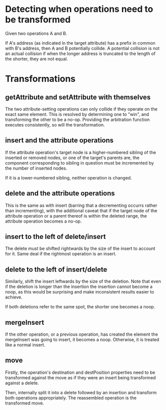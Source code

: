Detecting when operations need to be transformed
================================================
Given two operations A and B.

If A's address (as indicated in the target attribute) has a prefix in common with B's address, then A and B potentially collide. A potential collision is not an actual collision if when the longer address is truncated to the length of the shorter, they are not equal.

Transformations
===============

getAttribute and setAttribute with themselves
---------------------------------------------
The two attribute-setting operations can only collide if they operate on the exact same element. This is resolved by determining one to "win", and transforming the other to be a no-op. Providing the arbitration function executes consistently, so will the transformation.

insert and the attribute operations
-----------------------------------
If the attribute operation's target node is a higher-numbered sibling of the inserted or removed nodes, or one of the target's parents are, the component corresponding to sibling in question must be incremented by the number of inserted nodes.

If it is a lower-numbered sibling, neither operation is changed.

delete and the attribute operations
-----------------------------------
This is the same as with insert (barring that a decrementing occurrs rather than incrementing), with the additional caveat that if the target node of the attribute operation or a parent thereof is within the deleted range, the attribute operation becomes a no-op.

insert to the left of delete/insert
----------------------------
The delete must be shifted rightwards by the size of the insert to account for it. Same deal if the rightmost operation is an insert.

delete to the left of insert/delete
----------------------------
Similarly, shift the insert leftwards by the size of the deletion. Note that even if the deletion is longer than the insertion the insertion cannot become a noop, as this would be surprising and make inconsistent results easier to achieve.

If both deletions refer to the same spot, the shorter one becomes a noop.

mergeInsert
-----------
If the other operation, or a previous operation, has created the element the mergeInsert was going to insert, it becomes a noop. Otherwise, it is treated like a normal insert.

move
----
Firstly, the operation's destination and destPosition properties need to be transformed against the move as if they were an insert being transformed against a delete.

Then, internally split it into a delete followed by an insertion and transform both operations appropriately. The reassembled operation is the transformed move.
